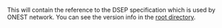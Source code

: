 This will contain the reference to the DSEP specification which is used by ONEST network. You can see the version info in the [root directory](https://github.com/ONEST-Network/ONEST-Specification/tree/main?tab=readme-ov-file#core-specification-version).
